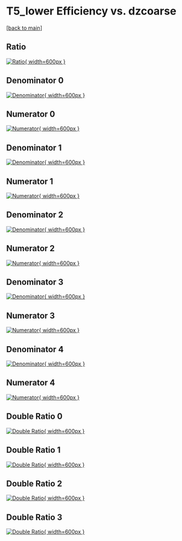 # T5_lower Efficiency vs. dzcoarse

[[back to main](./)]



## Ratio

[![Ratio](../mtv/var/T5_lower_base_321_0_eff_dzcoarse.png){ width=600px }](../mtv/var/T5_lower_base_321_0_eff_dzcoarse.pdf)

## Denominator 0

[![Denominator](../mtv/den/T5_lower_base_321_0_eff_dzcoarse_den0.png){ width=600px }](../mtv/den/T5_lower_base_321_0_eff_dzcoarse_den0.pdf)

## Numerator 0

[![Numerator](../mtv/num/T5_lower_base_321_0_eff_dzcoarse_num0.png){ width=600px }](../mtv/num/T5_lower_base_321_0_eff_dzcoarse_num0.pdf)

## Denominator 1

[![Denominator](../mtv/den/T5_lower_base_321_0_eff_dzcoarse_den1.png){ width=600px }](../mtv/den/T5_lower_base_321_0_eff_dzcoarse_den1.pdf)

## Numerator 1

[![Numerator](../mtv/num/T5_lower_base_321_0_eff_dzcoarse_num1.png){ width=600px }](../mtv/num/T5_lower_base_321_0_eff_dzcoarse_num1.pdf)

## Denominator 2

[![Denominator](../mtv/den/T5_lower_base_321_0_eff_dzcoarse_den2.png){ width=600px }](../mtv/den/T5_lower_base_321_0_eff_dzcoarse_den2.pdf)

## Numerator 2

[![Numerator](../mtv/num/T5_lower_base_321_0_eff_dzcoarse_num2.png){ width=600px }](../mtv/num/T5_lower_base_321_0_eff_dzcoarse_num2.pdf)

## Denominator 3

[![Denominator](../mtv/den/T5_lower_base_321_0_eff_dzcoarse_den3.png){ width=600px }](../mtv/den/T5_lower_base_321_0_eff_dzcoarse_den3.pdf)

## Numerator 3

[![Numerator](../mtv/num/T5_lower_base_321_0_eff_dzcoarse_num3.png){ width=600px }](../mtv/num/T5_lower_base_321_0_eff_dzcoarse_num3.pdf)

## Denominator 4

[![Denominator](../mtv/den/T5_lower_base_321_0_eff_dzcoarse_den4.png){ width=600px }](../mtv/den/T5_lower_base_321_0_eff_dzcoarse_den4.pdf)

## Numerator 4

[![Numerator](../mtv/num/T5_lower_base_321_0_eff_dzcoarse_num4.png){ width=600px }](../mtv/num/T5_lower_base_321_0_eff_dzcoarse_num4.pdf)

## Double Ratio 0

[![Double Ratio](../mtv/ratio/T5_lower_base_321_0_eff_dzcoarse_ratio0.png){ width=600px }](../mtv/ratio/T5_lower_base_321_0_eff_dzcoarse_ratio0.pdf)

## Double Ratio 1

[![Double Ratio](../mtv/ratio/T5_lower_base_321_0_eff_dzcoarse_ratio1.png){ width=600px }](../mtv/ratio/T5_lower_base_321_0_eff_dzcoarse_ratio1.pdf)

## Double Ratio 2

[![Double Ratio](../mtv/ratio/T5_lower_base_321_0_eff_dzcoarse_ratio2.png){ width=600px }](../mtv/ratio/T5_lower_base_321_0_eff_dzcoarse_ratio2.pdf)

## Double Ratio 3

[![Double Ratio](../mtv/ratio/T5_lower_base_321_0_eff_dzcoarse_ratio3.png){ width=600px }](../mtv/ratio/T5_lower_base_321_0_eff_dzcoarse_ratio3.pdf)

